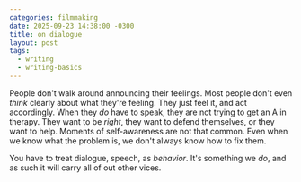 ```yaml
---
categories: filmmaking
date: 2025-09-23 14:38:00 -0300
title: on dialogue
layout: post
tags:
  - writing
  - writing-basics
---
```


People don't walk around announcing their feelings. Most people don't even *think* clearly about what they're feeling. They just feel it, and act accordingly. When they *do* have to speak, they are not trying to get an A in therapy. They want to be *right*, they want to defend themselves, or they want to help. Moments of self-awareness are not that common. Even when we know what the problem is, we don't always know how to fix them.

You have to treat dialogue, speech, as *behavior*. It's something we *do*, and as such it will carry all of out other vices.